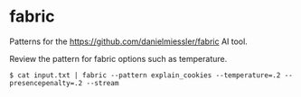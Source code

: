 # fabric

Patterns for the https://github.com/danielmiessler/fabric AI tool.

Review the pattern for fabric options such as temperature.

```shell
$ cat input.txt | fabric --pattern explain_cookies --temperature=.2 --presencepenalty=.2 --stream
```
